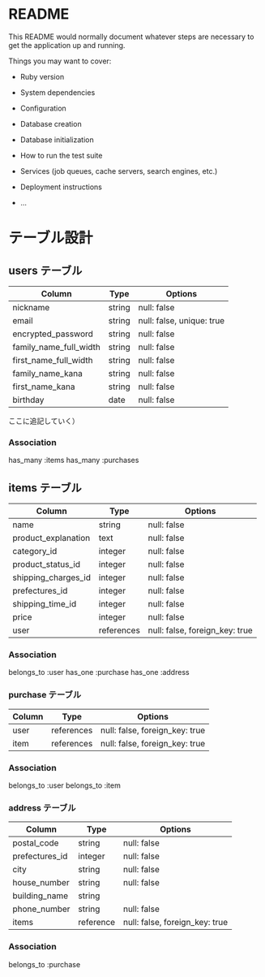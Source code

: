 # README

This README would normally document whatever steps are necessary to get the
application up and running.

Things you may want to cover:

* Ruby version

* System dependencies

* Configuration

* Database creation

* Database initialization

* How to run the test suite

* Services (job queues, cache servers, search engines, etc.)

* Deployment instructions

* ...

# テーブル設計

## users テーブル

|     Column             |    Type    |    Options                 |
| ---------------------  |  --------  |  ------------------------  |
| nickname               |   string   | null: false                |
| email                  |   string   | null: false, unique: true  |
| encrypted_password     |   string   | null: false                |
| family_name_full_width |   string   | null: false                |
| first_name_full_width  |   string   | null: false                |
| family_name_kana       |   string   | null: false                |
| first_name_kana        |   string   | null: false                |
| birthday               |   date     | null: false                |

ここに追記していく）


### Association
  has_many :items
  has_many :purchases

## items テーブル

|     Column             |    Type      |    Options                       |
| --------------------   | -----------  |  ------------------------------  |
| name                   |  string      | null: false                      |
| product_explanation    |  text        | null: false                      |
| category_id            |  integer     | null: false                      |
| product_status_id      |  integer     | null: false                      |
| shipping_charges_id    |  integer     | null: false                      |
| prefectures_id         |  integer     | null: false                      |
| shipping_time_id       |  integer     | null: false                      |
| price                  |  integer     | null: false                      |
| user                   |  references  | null: false, foreign_key: true   |

### Association
  belongs_to :user
  has_one    :purchase
  has_one    :address
  


### purchase テーブル

| Column  |    Type      |    Options                       |
| ------  | -----------  |  ------------------------------  |
| user    |	 references  | null: false, foreign_key: true   |
| item    |  references  | null: false, foreign_key: true   |

### Association
  belongs_to :user
  belongs_to :item
  


### address テーブル

|     Column             |    Type      |    Options                       |
| --------------------   | -----------  |  ------------------------------  |
| postal_code            |  string      | null: false                      |
| prefectures_id         |  integer     | null: false                      |
| city                   |  string      | null: false                      |
| house_number           |  string      | null: false                      |
| building_name          |  string      |                                  |
| phone_number           |  string      | null: false                      |
| items                  |  reference  | null: false, foreign_key: true   |

### Association
 belongs_to :purchase


